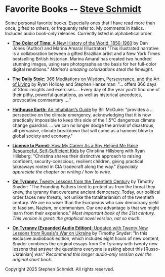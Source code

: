 
# Favorite Books -- [Steve Schmidt](https://steve.czmyt.com)

Some personal favorite books.
Especially ones that I have read more than once, gifted to others, or frequently refer to.
My comments in italics.
Includes audio book-only releases.
Currently listed in alphabetical order.

- [**The Color of Time**: A New History of the World: 1850-1960](https://www.amazon.com/Color-Time-History-World-1850-1960/dp/1643130544)
    by Dan Jones (Author) and Marina Amaral (Illustrator)
    "This illustrated narrative is a collaboration between a gifted Brazilian artist and a New York Times bestselling British historian. Marina Amaral has created two hundred stunning images, using rare photographs as the basis for her full-color digital renditions."
    *Marina's amazing colorizations steal the limelight.*

- [**The Daily Stoic**: 366 Meditations on Wisdom, Perseverance, and the Art of Living](https://www.amazon.com/Daily-Stoic-Meditations-Wisdom-Perseverance/dp/0735211736)
    by Ryan Holiday and Stephen Hanselman:
    "… offers 366 days of Stoic insights and exercises….  Every day of the year you'll find one of their pithy, powerful quotations, as well as historical anecdotes, provocative commentary …."

- [**Hothouse Earth**: An Inhabitant’s Guide](https://www.amazon.com/Hothouse-Earth-Inhabitants-Bill-McGuire/dp/1785789201)
    by Bill McGuire:
    "provides a … perspective on the climate emergency, acknowledging that it is now practically impossible to keep this side of the 1.5°C dangerous climate change guardrail.  … we can no longer dodge the arrival of disastrous, all-pervasive, climate breakdown that will come as a hammer blow to global society and economy."

- [**License to Parent**: How My Career As a Spy Helped Me Raise Resourceful, Self-Sufficient Kids](https://www.amazon.com/License-Parent-Career-Resourceful-Self-Sufficient/dp/0593191110)
    by Christina Hillsberg with Ryan Hillsberg:
    "Christina shares their distinctive approach to raising confident, security-conscious, resilient children, giving practical takeaways rooted in CIA tradecraft along the way."
    *Especially appreciate the chapter on writing / how to write.*

- [**On Tyranny**: Twenty Lessons from the Twentieth Century](https://www.amazon.com/Tyranny-Twenty-Lessons-Twentieth-Century/dp/0804190119)
    by Timothy Snyder:
    "The Founding Fathers tried to protect us from the threat they knew, the tyranny that overcame ancient democracy. Today, our political order faces new threats, not unlike the totalitarianism of the twentieth century. We are no wiser than the Europeans who saw democracy yield to fascism, Nazism, or communism. Our one advantage is that we might learn from their experience."
    *Most important book of the 21st century.  This version is great; the graphical novel version, not so much.*

- [**On Tyranny (Expanded Audio Edition)**: Updated with Twenty New Lessons from Russia's War on Ukraine](https://www.amazon.com/Tyranny-Expanded-Audio-Updated-Lessons/dp/B09VMR31RT)
    by Timothy Snyder:
    "In this exclusive audiobook edition, which includes eight hours of new content, Snyder combines the original essays from On Tyranny with twenty new lessons that answer the questions everyone is asking about this [Russo-Ukrainian] war."
    *Recommend this longer audio-only version over the original short book.*

Copyright 2025 Stephen Schmidt.  All rights reserved.
